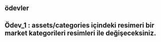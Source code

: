## ödevler 

## Ödev_1 : assets/categories içindeki resimeri bir market kategorileri resimleri ile değişeceksiniz.